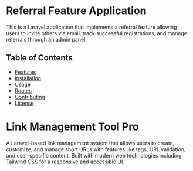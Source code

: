 # Referral Feature Application

This is a Laravel application that implements a referral feature allowing users to invite others via email, track successful registrations, and manage referrals through an admin panel.

## Table of Contents

- [Features](#features)
- [Installation](#installation)
- [Usage](#usage)
- [Routes](#routes)
- [Contributing](#contributing)
- [License](#license)











# Link Management Tool Pro

A Laravel-based link management system that allows users to create, customize, and manage short URLs with features like tags, URL validation, and user-specific content. Built with modern web technologies including Tailwind CSS for a responsive and accessible UI.
 
 
